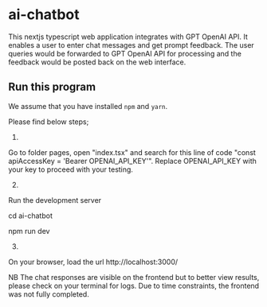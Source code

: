 # ai-chatbot

This nextjs typescript web application integrates with GPT OpenAI API.
It enables a user to enter chat messages and get prompt feedback.
The user queries would be forwarded to GPT OpenAI API for processing and the feedback would be posted back on the web interface.

## Run this program
We assume that you have installed `npm` and `yarn`.

Please find below steps;

1.
Go to folder pages, open "index.tsx" and search for this line of code "const apiAccessKey = 'Bearer OPENAI_API_KEY'". 
Replace OPENAI_API_KEY with your key to proceed with your testing.

2.
Run the development server

cd ai-chatbot

npm run dev

3.
On your browser, load the url http://localhost:3000/

NB
The chat responses are visible on the frontend but to better view results, please check on your terminal for logs.
Due to time constraints, the frontend was not fully completed.


